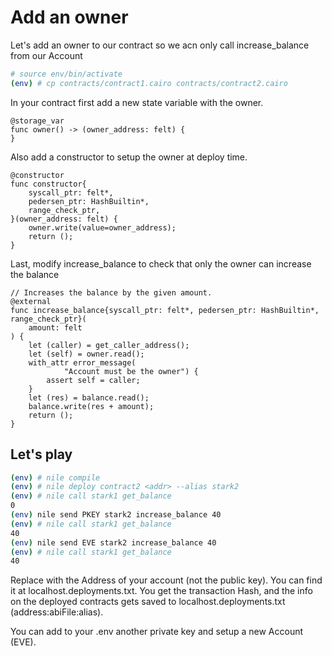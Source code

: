 # Add an owner

Let's add an owner to our contract so we acn only call increase_balance from our Account

```bash
# source env/bin/activate
(env) # cp contracts/contract1.cairo contracts/contract2.cairo
```

In your contract first add a new state variable with the owner.
```cairo
@storage_var
func owner() -> (owner_address: felt) {
}
```

Also add a constructor to setup the owner at deploy time.
```cairo
@constructor
func constructor{
    syscall_ptr: felt*,
    pedersen_ptr: HashBuiltin*,
    range_check_ptr,
}(owner_address: felt) {
    owner.write(value=owner_address);
    return ();
}
```

Last, modify increase_balance to check that only the owner can increase the balance
```cairo
// Increases the balance by the given amount.
@external
func increase_balance{syscall_ptr: felt*, pedersen_ptr: HashBuiltin*, range_check_ptr}(
    amount: felt
) {
    let (caller) = get_caller_address();
    let (self) = owner.read();
    with_attr error_message(
            "Account must be the owner") {
        assert self = caller;
    }
    let (res) = balance.read();
    balance.write(res + amount);
    return ();
}
```

## Let's play
```bash
(env) # nile compile
(env) # nile deploy contract2 <addr> --alias stark2
(env) # nile call stark1 get_balance
0
(env) nile send PKEY stark2 increase_balance 40
(env) # nile call stark1 get_balance
40
(env) nile send EVE stark2 increase_balance 40
(env) # nile call stark1 get_balance
40
```

Replace <addr> with the Address of your account (not the public key). You can find it at localhost.deployments.txt.
You get the transaction Hash, and the info on the deployed contracts gets saved to localhost.deployments.txt (address:abiFile:alias).

You can add to your .env another private key and setup a new Account (EVE).
